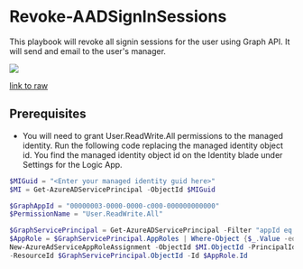 # Revoke-AADSignInSessions


This playbook will revoke all signin sessions for the user using Graph API. It will send and email to the user's manager.

<a href="https://portal.azure.com/#create/Microsoft.Template/uri/https%3A%2F%2Fraw.githubusercontent.com%2FAzure%2FAzure-Sentinel%2Fmaster%2FPlaybooks%2FRevoke-AADSignInSessions%2Falert-trigger%2Fazuredeploy.json" target="_blank">
<img src="https://aka.ms/deploytoazurebutton""/>
</a>


[link to raw](https://raw.githubusercontent.com/Azure/Azure-Sentinel/master/Playbooks/Revoke-AADSignInSessions/alert-trigger/azuredeploy.json)


## Prerequisites

- You will need to grant User.ReadWrite.All permissions to the managed identity.  Run the following code replacing the managed identity object id.  You find the managed identity object id on the Identity blade under Settings for the Logic App.


```powershell
$MIGuid = "<Enter your managed identity guid here>"
$MI = Get-AzureADServicePrincipal -ObjectId $MIGuid

$GraphAppId = "00000003-0000-0000-c000-000000000000"
$PermissionName = "User.ReadWrite.All"

$GraphServicePrincipal = Get-AzureADServicePrincipal -Filter "appId eq '$GraphAppId'"
$AppRole = $GraphServicePrincipal.AppRoles | Where-Object {$_.Value -eq $PermissionName -and $_.AllowedMemberTypes -contains "Application"}
New-AzureAdServiceAppRoleAssignment -ObjectId $MI.ObjectId -PrincipalId $MI.ObjectId `
-ResourceId $GraphServicePrincipal.ObjectId -Id $AppRole.Id
```
